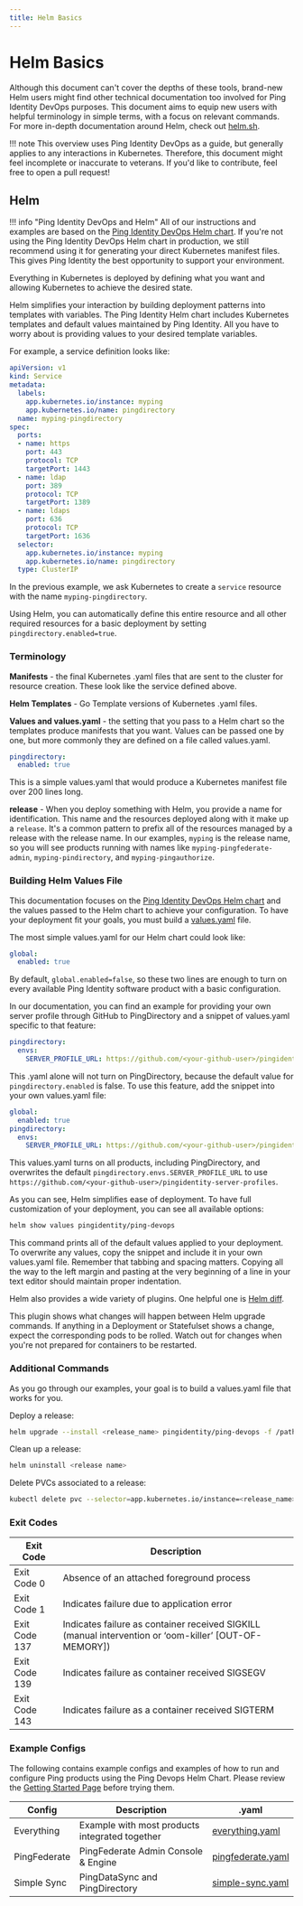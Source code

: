 ```yaml
---
title: Helm Basics
---
```


# Helm Basics

Although this document can't cover the depths of these tools, brand-new Helm users might find other technical documentation too involved for Ping Identity DevOps purposes. This document aims to equip new users with helpful terminology in simple terms, with a focus on relevant commands. For more in-depth documentation around Helm, check out [helm.sh](https://helm.sh).

!!! note
    This overview uses Ping Identity DevOps as a guide, but generally applies to any interactions in Kubernetes. Therefore, this document might feel incomplete or inaccurate to veterans. If you'd like to contribute, feel free to open a pull request!

## Helm

!!! info "Ping Identity DevOps and Helm"
    All of our instructions and examples are based on the [Ping Identity DevOps Helm chart](helm.pingidentity.com). If you're not using the Ping Identity DevOps Helm chart in production, we still recommend using it for generating your direct Kubernetes manifest files. This gives Ping Identity the best opportunity to support your environment.

Everything in Kubernetes is deployed by defining what you want and allowing Kubernetes to achieve the desired state.

Helm simplifies your interaction by building deployment patterns into templates with variables. The Ping Identity Helm chart includes Kubernetes templates and default values maintained by Ping Identity. All you have to worry about is providing values to your desired template variables.

For example, a service definition looks like:

```yaml
apiVersion: v1
kind: Service
metadata:
  labels:
    app.kubernetes.io/instance: myping
    app.kubernetes.io/name: pingdirectory
  name: myping-pingdirectory
spec:
  ports:
  - name: https
    port: 443
    protocol: TCP
    targetPort: 1443
  - name: ldap
    port: 389
    protocol: TCP
    targetPort: 1389
  - name: ldaps
    port: 636
    protocol: TCP
    targetPort: 1636
  selector:
    app.kubernetes.io/instance: myping
    app.kubernetes.io/name: pingdirectory
  type: ClusterIP
```

In the previous example, we ask Kubernetes to create a `service` resource with the name `myping-pingdirectory`.

Using Helm, you can automatically define this entire resource and all other required resources for a basic deployment by setting `pingdirectory.enabled=true`.

### Terminology

**Manifests** - the final Kubernetes .yaml files that are sent to the cluster for resource creation. These look like the service defined above.

**Helm Templates** - Go Template versions of Kubernetes .yaml files.

**Values and values.yaml** - the setting that you pass to a Helm chart so the templates produce manifests that you want. Values can be passed one by one, but more commonly they are defined on a file called values.yaml.

  ```yaml
  pingdirectory:
    enabled: true
  ```

This is a simple values.yaml that would produce a Kubernetes manifest file over 200 lines long.

**release** - When you deploy something with Helm, you provide a name for identification. This name and the resources deployed along with it make up a `release`. It's a common pattern to prefix all of the resources managed by a release with the release name. In our examples, `myping` is the release name, so you will see products running with names like `myping-pingfederate-admin`, `myping-pindirectory`, and `myping-pingauthorize`.

### Building Helm Values File

This documentation focuses on the [Ping Identity DevOps Helm chart](#helm) and the values passed to the Helm chart to achieve your configuration. To have your deployment fit your goals, you must build a [values.yaml](https://helm.sh/docs/chart_template_guide/values_files/) file.

The most simple values.yaml for our Helm chart could look like:

```yaml
global:
  enabled: true
```

By default, `global.enabled=false`, so these two lines are enough to turn on every available Ping Identity software product with a basic configuration.

In our documentation, you can find an example for providing your own server profile through GitHub to PingDirectory and a snippet of values.yaml specific to that feature:

```yaml
pingdirectory:
  envs:
    SERVER_PROFILE_URL: https://github.com/<your-github-user>/pingidentity-server-profiles
```

This .yaml alone will not turn on PingDirectory, because the default value for `pingdirectory.enabled` is false. To use this feature, add the snippet into your own values.yaml file:

```yaml
global:
  enabled: true
pingdirectory:
  envs:
    SERVER_PROFILE_URL: https://github.com/<your-github-user>/pingidentity-server-profiles
```

This values.yaml turns on all products, including PingDirectory, and overwrites the default `pingdirectory.envs.SERVER_PROFILE_URL` to use `https://github.com/<your-github-user>/pingidentity-server-profiles`.

As you can see, Helm simplifies ease of deployment. To have full customization of your deployment, you can see all available options:

  ```sh
  helm show values pingidentity/ping-devops
  ```

This command prints all of the default values applied to your deployment. To overwrite any values, copy the snippet and include it in your own values.yaml file. Remember that tabbing and spacing matters. Copying all the way to the left margin and pasting at the very beginning of a line in your text editor should maintain proper indentation.

Helm also provides a wide variety of plugins. One helpful one is [Helm diff](https://github.com/databus23/helm-diff).

This plugin shows what changes will happen between Helm upgrade commands.
If anything in a Deployment or Statefulset shows a change, expect the corresponding pods to be rolled. Watch out for changes when you're not prepared for containers to be restarted.

### Additional Commands

As you go through our examples, your goal is to build a values.yaml file that works for you.

Deploy a release:

  ```sh
  helm upgrade --install <release_name> pingidentity/ping-devops -f /path/to/values.yaml
  ```

Clean up a release:

  ```sh
  helm uninstall <release name>
  ```

Delete PVCs associated to a release:

  ```sh
  kubectl delete pvc --selector=app.kubernetes.io/instance=<release_name>
  ```

### Exit Codes

| Exit Code | Description |
|---|---|
| Exit Code 0 | Absence of an attached foreground process|
| Exit Code 1 | Indicates failure due to application error |
| Exit Code 137 | Indicates failure as container received SIGKILL (manual intervention or ‘oom-killer’ [OUT-OF-MEMORY]) |
| Exit Code 139 | Indicates failure as container received SIGSEGV |
| Exit Code 143 | Indicates failure as a container received SIGTERM |

### Example Configs

The following contains example configs and examples of how to run and configure Ping products
using the Ping Devops Helm Chart. Please review the [Getting Started Page](getStarted.md) before trying them.

| Config       | Description                                    | .yaml                                  |
| ------------ | ---------------------------------------------- | -------------------------------------- |
| Everything   | Example with most products integrated together | [everything.yaml](https://helm.pingidentity.com/examples/everything.yaml)     |
| PingFederate | PingFederate Admin Console & Engine            | [pingfederate.yaml](https://helm.pingidentity.com/examples/pingfederate.yaml) |
| Simple Sync  | PingDataSync and PingDirectory                 | [simple-sync.yaml](https://helm.pingidentity.com/examples/simple-sync.yaml)   |
